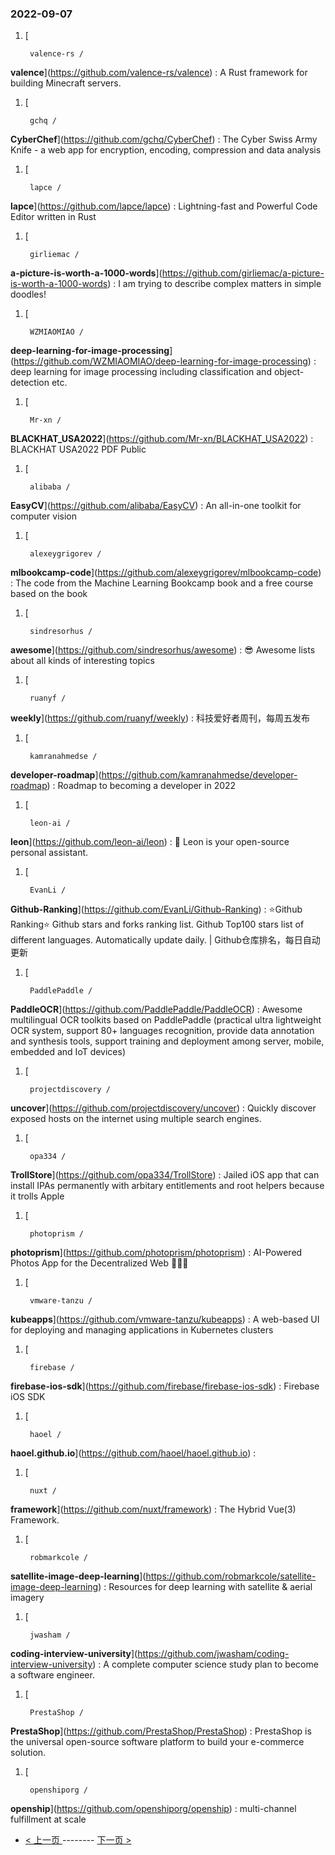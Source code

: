 ### 2022-09-07 
1. [
    

        valence-rs /
**valence**](https://github.com/valence-rs/valence) : A Rust framework for building Minecraft servers.
1. [
    

        gchq /
**CyberChef**](https://github.com/gchq/CyberChef) : The Cyber Swiss Army Knife - a web app for encryption, encoding, compression and data analysis
1. [
    

        lapce /
**lapce**](https://github.com/lapce/lapce) : Lightning-fast and Powerful Code Editor written in Rust
1. [
    

        girliemac /
**a-picture-is-worth-a-1000-words**](https://github.com/girliemac/a-picture-is-worth-a-1000-words) : I am trying to describe complex matters in simple doodles!
1. [
    

        WZMIAOMIAO /
**deep-learning-for-image-processing**](https://github.com/WZMIAOMIAO/deep-learning-for-image-processing) : deep learning for image processing including classification and object-detection etc.
1. [
    

        Mr-xn /
**BLACKHAT_USA2022**](https://github.com/Mr-xn/BLACKHAT_USA2022) : BLACKHAT USA2022 PDF Public
1. [
    

        alibaba /
**EasyCV**](https://github.com/alibaba/EasyCV) : An all-in-one toolkit for computer vision
1. [
    

        alexeygrigorev /
**mlbookcamp-code**](https://github.com/alexeygrigorev/mlbookcamp-code) : The code from the Machine Learning Bookcamp book and a free course based on the book
1. [
    

        sindresorhus /
**awesome**](https://github.com/sindresorhus/awesome) : 😎 Awesome lists about all kinds of interesting topics
1. [
    

        ruanyf /
**weekly**](https://github.com/ruanyf/weekly) : 科技爱好者周刊，每周五发布
1. [
    

        kamranahmedse /
**developer-roadmap**](https://github.com/kamranahmedse/developer-roadmap) : Roadmap to becoming a developer in 2022
1. [
    

        leon-ai /
**leon**](https://github.com/leon-ai/leon) : 🧠 Leon is your open-source personal assistant.
1. [
    

        EvanLi /
**Github-Ranking**](https://github.com/EvanLi/Github-Ranking) : ⭐Github Ranking⭐ Github stars and forks ranking list. Github Top100 stars list of different languages. Automatically update daily. | Github仓库排名，每日自动更新
1. [
    

        PaddlePaddle /
**PaddleOCR**](https://github.com/PaddlePaddle/PaddleOCR) : Awesome multilingual OCR toolkits based on PaddlePaddle (practical ultra lightweight OCR system, support 80+ languages recognition, provide data annotation and synthesis tools, support training and deployment among server, mobile, embedded and IoT devices)
1. [
    

        projectdiscovery /
**uncover**](https://github.com/projectdiscovery/uncover) : Quickly discover exposed hosts on the internet using multiple search engines.
1. [
    

        opa334 /
**TrollStore**](https://github.com/opa334/TrollStore) : Jailed iOS app that can install IPAs permanently with arbitary entitlements and root helpers because it trolls Apple
1. [
    

        photoprism /
**photoprism**](https://github.com/photoprism/photoprism) : AI-Powered Photos App for the Decentralized Web 🌈💎✨
1. [
    

        vmware-tanzu /
**kubeapps**](https://github.com/vmware-tanzu/kubeapps) : A web-based UI for deploying and managing applications in Kubernetes clusters
1. [
    

        firebase /
**firebase-ios-sdk**](https://github.com/firebase/firebase-ios-sdk) : Firebase iOS SDK
1. [
    

        haoel /
**haoel.github.io**](https://github.com/haoel/haoel.github.io) : 
1. [
    

        nuxt /
**framework**](https://github.com/nuxt/framework) : The Hybrid Vue(3) Framework.
1. [
    

        robmarkcole /
**satellite-image-deep-learning**](https://github.com/robmarkcole/satellite-image-deep-learning) : Resources for deep learning with satellite & aerial imagery
1. [
    

        jwasham /
**coding-interview-university**](https://github.com/jwasham/coding-interview-university) : A complete computer science study plan to become a software engineer.
1. [
    

        PrestaShop /
**PrestaShop**](https://github.com/PrestaShop/PrestaShop) : PrestaShop is the universal open-source software platform to build your e-commerce solution.
1. [
    

        openshiporg /
**openship**](https://github.com/openshiporg/openship) : multi-channel fulfillment at scale 

- [ < 上一页 ](https://github.com/able8/github-trending-daily-record/blob/master/2022-09-06.md) -------- [ 下一页 > ](https://github.com/able8/github-trending-daily-record/blob/master/2022-09-08.md)